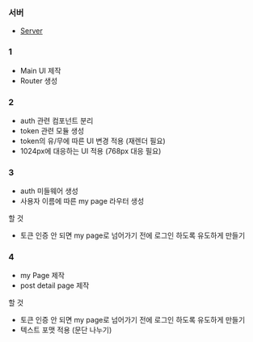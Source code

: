 ### 서버

- [Server](https://github.com/Newbie-Alert/Trablog_server)

### 1

- Main UI 제작
- Router 생성

### 2

- auth 관련 컴포넌트 분리
- token 관련 모듈 생성
- token의 유/무에 따른 UI 변경 적용 (재렌더 필요)
- 1024px에 대응하는 UI 적용 (768px 대응 필요)

### 3

- auth 미들웨어 생성
- 사용자 이름에 따른 my page 라우터 생성

할 것

- 토큰 인증 안 되면 my page로 넘어가기 전에 로그인 하도록 유도하게 만들기

### 4

- my Page 제작
- post detail page 제작

할 것

- 토큰 인증 안 되면 my page로 넘어가기 전에 로그인 하도록 유도하게 만들기
- 텍스트 포맷 적용 (문단 나누기)
